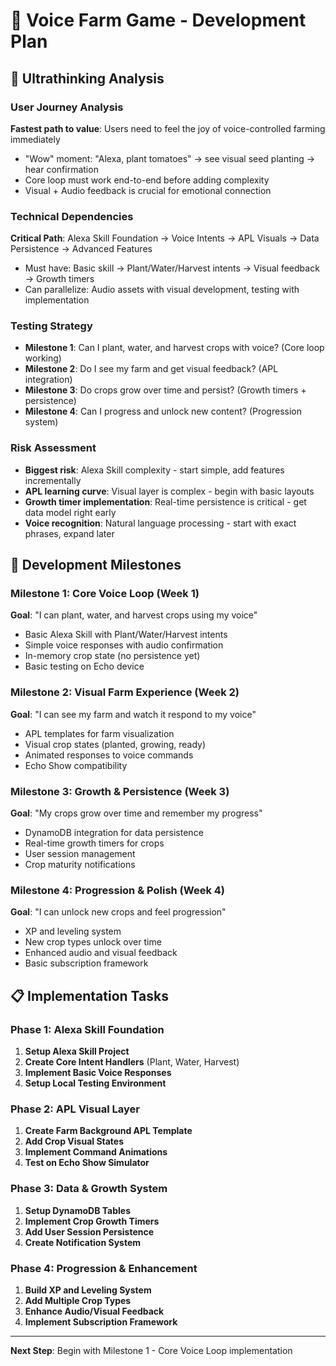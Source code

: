 # 🌾 Voice Farm Game - Development Plan

## 🧠 Ultrathinking Analysis

### User Journey Analysis
**Fastest path to value**: Users need to feel the joy of voice-controlled farming immediately
- "Wow" moment: "Alexa, plant tomatoes" → see visual seed planting → hear confirmation
- Core loop must work end-to-end before adding complexity
- Visual + Audio feedback is crucial for emotional connection

### Technical Dependencies
**Critical Path**: Alexa Skill Foundation → Voice Intents → APL Visuals → Data Persistence → Advanced Features
- Must have: Basic skill → Plant/Water/Harvest intents → Visual feedback → Growth timers
- Can parallelize: Audio assets with visual development, testing with implementation

### Testing Strategy
- **Milestone 1**: Can I plant, water, and harvest crops with voice? (Core loop working)
- **Milestone 2**: Do I see my farm and get visual feedback? (APL integration)
- **Milestone 3**: Do crops grow over time and persist? (Growth timers + persistence)
- **Milestone 4**: Can I progress and unlock new content? (Progression system)

### Risk Assessment
- **Biggest risk**: Alexa Skill complexity - start simple, add features incrementally
- **APL learning curve**: Visual layer is complex - begin with basic layouts
- **Growth timer implementation**: Real-time persistence is critical - get data model right early
- **Voice recognition**: Natural language processing - start with exact phrases, expand later

## 🎯 Development Milestones

### Milestone 1: Core Voice Loop (Week 1)
**Goal**: "I can plant, water, and harvest crops using my voice"
- Basic Alexa Skill with Plant/Water/Harvest intents
- Simple voice responses with audio confirmation
- In-memory crop state (no persistence yet)
- Basic testing on Echo device

### Milestone 2: Visual Farm Experience (Week 2)  
**Goal**: "I can see my farm and watch it respond to my voice"
- APL templates for farm visualization
- Visual crop states (planted, growing, ready)
- Animated responses to voice commands
- Echo Show compatibility

### Milestone 3: Growth & Persistence (Week 3)
**Goal**: "My crops grow over time and remember my progress"
- DynamoDB integration for data persistence
- Real-time growth timers for crops
- User session management
- Crop maturity notifications

### Milestone 4: Progression & Polish (Week 4)
**Goal**: "I can unlock new crops and feel progression"
- XP and leveling system
- New crop types unlock over time
- Enhanced audio and visual feedback
- Basic subscription framework

## 📋 Implementation Tasks

### Phase 1: Alexa Skill Foundation
1. **Setup Alexa Skill Project**
2. **Create Core Intent Handlers** (Plant, Water, Harvest)
3. **Implement Basic Voice Responses**
4. **Setup Local Testing Environment**

### Phase 2: APL Visual Layer
1. **Create Farm Background APL Template**
2. **Add Crop Visual States**
3. **Implement Command Animations**
4. **Test on Echo Show Simulator**

### Phase 3: Data & Growth System
1. **Setup DynamoDB Tables**
2. **Implement Crop Growth Timers**
3. **Add User Session Persistence**
4. **Create Notification System**

### Phase 4: Progression & Enhancement
1. **Build XP and Leveling System**
2. **Add Multiple Crop Types**
3. **Enhance Audio/Visual Feedback**
4. **Implement Subscription Framework**

---

**Next Step**: Begin with Milestone 1 - Core Voice Loop implementation 